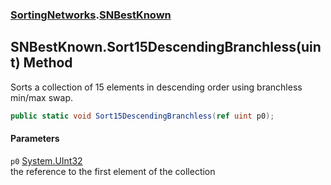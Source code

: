 ### [SortingNetworks](SortingNetworks.md 'SortingNetworks').[SNBestKnown](SortingNetworks_SNBestKnown.md 'SortingNetworks.SNBestKnown')
## SNBestKnown.Sort15DescendingBranchless(uint) Method
Sorts a collection of 15 elements in descending order using branchless min/max swap.  
```csharp
public static void Sort15DescendingBranchless(ref uint p0);
```
#### Parameters
<a name='SortingNetworks_SNBestKnown_Sort15DescendingBranchless(uint)_p0'></a>
`p0` [System.UInt32](https://docs.microsoft.com/en-us/dotnet/api/System.UInt32 'System.UInt32')  
the reference to the first element of the collection
  
